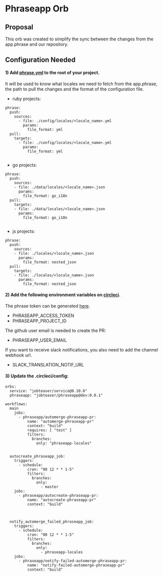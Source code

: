 # Phraseapp Orb

## Proposal
This orb was created to simplify the sync between the changes from the app.phrase and our repository.

## Configuration Needed

#### 1) Add [phrase.yml](.phrase.yml) to the root of your project.
It will be used to know what locales we need to fetch from the app.phrase, the path to pull the changes and the format of the configuration file.

- ruby projects:
```
phrase:
  push:
    sources:
      - file: ./config/locales/<locale_name>.yml
        params:
          file_format: yml
  pull:
    targets:
      - file: ./config/locales/<locale_name>.yml
        params:
          file_format: yml
          
```      

- go projects:
``` 
phrase:
  push:
    sources:
    - file: ./data/locales/<locale_name>.json
      params:
        file_format: go_i18n
  pull:
    targets:
    - file: ./data/locales/<locale_name>.json
      params:
        file_format: go_i18n
      
```

- js projects:
```
phrase:
  push:
    sources:
    - file: ./locales/<locale_name>.json
      params:
        file_format: nested_json
  pull:
    targets:
    - file: ./locales/<locale_name>.json
      params:
        file_format: nested_json
```        



#### 2) Add the following environment variables on [circleci](https://app.circleci.com/settings/project/github/jobteaser/<repository>/environment-variables). 

The phrase token can be generated [here](https://app.phrase.com/settings/oauth_access_tokens).
- PHRASEAPP_ACCESS_TOKEN 
- PHRASEAPP_PROJECT_ID

The github user email is needed to create the PR:
- PHRASEAPP_USER_EMAIL

If you want to receive slack notifications, you also need to add the channel webhook url. 
- SLACK_TRANSLATION_NOTIF_URL



#### 3) Update the .circleci/config: 

```
orbs:
  service: "jobteaser/service@0.10.0"
  phraseapp: "jobteaser/phraseapp@dev:0.0.1"
  
workflows:
  main 
    jobs:
      - phraseapp/automerge-phraseapp-pr:
          name: "automerge-phraseapp-pr"
          context: "build"
          requires: [ "test" ]
          filters:
            branches:
              only: "phraseapp-locales"
              
              
  autocreate_phraseapp_job:
    triggers:
      - schedule:
          cron: "00 12 * * 1-5"
          filters:
            branches:
              only:
                - master
    jobs:
      - phraseapp/autocreate-phraseapp-pr:
          name: "autocreate-phraseapp-pr"
          context: "build"
          
          
          
  notify_automerge_failed_phraseapp_job:
    triggers:
      - schedule:
          cron: "00 12 * * 1-5"
          filters:
            branches:
              only:
                - phraseapp-locales
    jobs:
      - phraseapp/notify-failed-automerge-phraseapp-pr:
          name: "notify-failed-automerge-phraseapp-pr"
          context: "build"        


```

